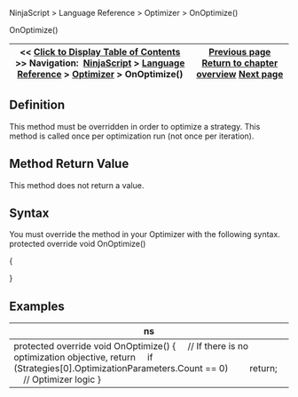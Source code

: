 ﻿
NinjaScript \> Language Reference \> Optimizer \> OnOptimize()

OnOptimize()

| \<\< [Click to Display Table of Contents](onoptimize.md) \>\> **Navigation:**     [NinjaScript](ninjascript.md) \> [Language Reference](language_reference_wip.md) \> [Optimizer](optimizer.md) \> OnOptimize() | [Previous page](numberofiterations.md) [Return to chapter overview](optimizer.md) [Next page](optimizationparameters.md) |
| --- | --- |
## Definition
This method must be overridden in order to optimize a strategy. This method is called once per optimization run (not once per iteration).
 
## Method Return Value
This method does not return a value.
## 
## Syntax
You must override the method in your Optimizer with the following syntax.
 
protected override void OnOptimize()   

{
   

}

## 
## Examples

| ns |
| --- |
| protected override void OnOptimize() {      // If there is no optimization objective, return      if (Strategies\[0].OptimizationParameters.Count \=\= 0\)          return;        // Optimizer logic } |
